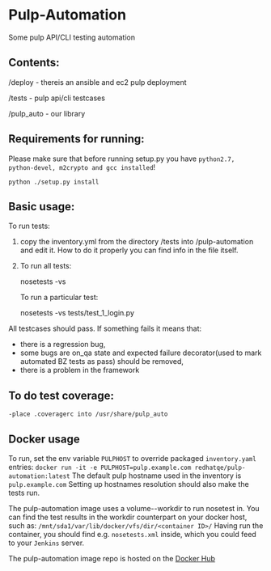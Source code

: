 Pulp-Automation
===============

Some pulp API/CLI testing automation

Contents:
---------
/deploy - thereis an ansible and ec2 pulp deployment

/tests  - pulp api/cli testcases

/pulp_auto - our library


Requirements for running:
-------------------------

Please make sure that before running setup.py you have `python2.7, python-devel, m2crypto and gcc installed`!

    python ./setup.py install


Basic usage:
------------

To run tests:

1) copy the inventory.yml from the directory /tests into /pulp-automation and edit it. How to do it properly you can find info in the file itself.

2) To run all tests:

    nosetests -vs
    
   To run a particular test:

    nosetests -vs tests/test_1_login.py

All testcases should pass. If something fails it means that:
  - there is a regression bug,
  - some bugs are on_qa state and expected failure decorator(used to mark automated BZ tests as pass) should be removed,
  - there is a problem in the framework


To do test coverage:
--------------------

    -place .coveragerc into /usr/share/pulp_auto

Docker usage
------------
To run, set the env variable `PULPHOST` to override packaged `inventory.yaml` entries:
`docker run -it -e PULPHOST=pulp.example.com redhatqe/pulp-automation:latest`
The default pulp hostname used in the inventory is `pulp.example.com`
Setting up hostnames resolution should also make the tests run.

The pulp-automation image uses a volume--workdir to run nosetest in.
You can find the test results in the workdir counterpart on your docker host, such as:
`/mnt/sda1/var/lib/docker/vfs/dir/<container ID>/`
Having run the container, you should find e.g. `nosetests.xml` inside, which you could feed to your `Jenkins` server.

The pulp-automation image repo is hosted on the [Docker Hub](https://registry.hub.docker.com/u/redhatqe/pulp-automation/)
 
